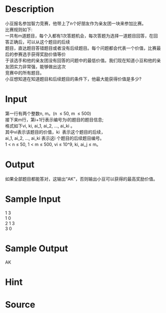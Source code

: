 
# Description

<div class="content"><div>小豆报名参加智力竞赛，他带上了n个好朋友作为亲友团一块来参加比赛。</div>
<div>比赛规则如下:</div>
<div>一共有m道题目，每个入都有1次答题机会，每次答题为选择一道题目回答，在回答正确后，可以从这个题目的后续</div>
<div>题目，直达题目答错题目或者没有后续题目。每个问题都会代表一个价值，比赛最后的参赛选手获得奖励价值等价</div>
<div>于该选手和他的亲友团没有回答的问题中的最低价值。我们现在知道小豆和他的亲友团实力非常强，能够做出这次</div>
<div>竞赛中的所有题目。</div>
<div>小豆想知道在知道题目和后续题目的条件下，他最大能获得价值是多少?</div>
<p></p></div>

# Input

<div class="content"><div>第一行有两个整数n, m。(n  ≤ 50, m  ≤ 500)</div>
<div>接下来m行，第i+1行表示编号为i的题目的题目信息;</div>
<div>格式如下vi, ki, ai_1, ai_2, ..., ai_ki 。</div>
<div>其中vi表示该题目的价值，ki  表示这个题目的后续，</div>
<div>ai_1, ai_2, ..., ai_ki 表示这i 个题目的后续题目编号。</div>
<div>1 &lt; n ≤ 50, 1 &lt; m ≤ 500, vi ≤ 10^9, ki, ai_j ≤ m。</div>
<p></p></div>

# Output

<div class="content"><div>如果全部题目都能答对，这输出“AK”，否则输出小豆可以获得的最高奖励价值。</div>
<p></p></div>

# Sample Input

<div class="content"><span class="sampledata">1 3<br/>
1 0<br/>
2 1 3<br/>
3 0</span></div>

# Sample Output

<div class="content"><span class="sampledata">AK<br/>
</span></div>

# Hint

<div class="content"><p></p></div>

# Source

<div class="content"><p><a href="problemset.php?search="></a></p></div>

